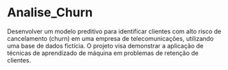 # Analise_Churn
Desenvolver um modelo preditivo para identificar clientes com alto risco de cancelamento (churn) em uma empresa de telecomunicações, utilizando uma base de dados fictícia. O projeto visa demonstrar a aplicação de técnicas de aprendizado de máquina em problemas de retenção de clientes.
